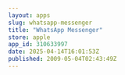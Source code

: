 ```yaml
---
layout: apps
slug: whatsapp-messenger
title: "WhatsApp Messenger"
store: apple
app_id: 310633997
date: 2025-04-14T16:01:53Z
published: 2009-05-04T02:43:49Z
---
```

